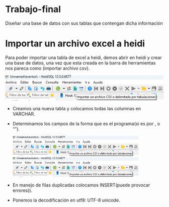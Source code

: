 

# Trabajo-final
Diseñar una base de datos con sus tablas que contengan dicha información

# Importar un archivo excel a heidi

Para poder importar una tabla de excel a heidi, demos abrir en heidi y crear una base de datos, una vez que esta creada en la barra de herramientas nos pareca como (importar archivo csv).

<p align="center">
  <img src="p1.png" alt="Primera herramienta como importar archivo csv" width="800"/>
</p>


* Creamos una nueva tabla y colocamos todas las columnas en VARCHAR.
* Determinamos los campos de la forma que es el programa(si es por , o “”).

  <img src="p1.png" alt="Imagen 1" width="400"/>
  <img src="p1.png" alt="Imagen 2" width="400"/>
  

* En manejo de filas duplicadas colocamos INSERT(puede provocar errores)).
* Ponemos la decodificación en utf8: UTF-8 unicode.

